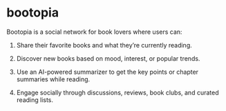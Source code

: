# bootopia

Bootopia is a social network for book lovers where users can:

1. Share their favorite books and what they’re currently reading.

2. Discover new books based on mood, interest, or popular trends.

3. Use an AI-powered summarizer to get the key points or chapter summaries while reading.

4. Engage socially through discussions, reviews, book clubs, and curated reading lists.
